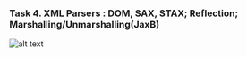 ### Task 4. XML Parsers : DOM, SAX, STAX; Reflection; Marshalling/Unmarshalling(JaxB)
                                                                                     
![alt text](https://user-images.githubusercontent.com/12957112/28326553-bde9fbb4-6be9-11e7-98a9-cc6e50dc3726.jpg)
